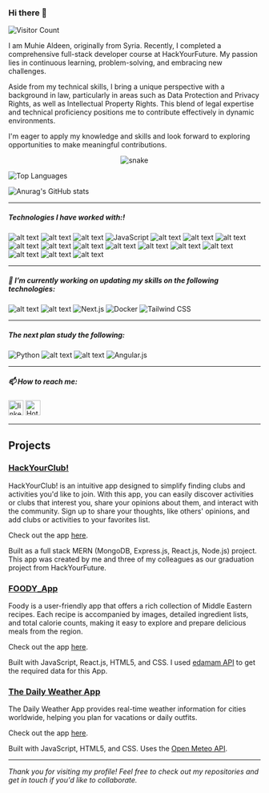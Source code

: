 ### Hi there 👋
![Visitor Count](https://visitor-badge.laobi.icu/badge?page_id=MuhieAldeen.MuhieAldeen)
<!-- <p align="left"><img src="https://komarev.com/ghpvc/?username=MuhieAldeen&label=Profile%20views&color=0e75b6&style=flat" alt="MuhieAldeen"/></p> -->

I am Muhie Aldeen, originally from Syria. Recently, I completed a comprehensive full-stack developer course at HackYourFuture. My passion lies in continuous learning, problem-solving, and embracing new challenges.

Aside from my technical skills, I bring a unique perspective with a background in law, particularly in areas such as Data Protection and Privacy Rights, as well as Intellectual Property Rights. This blend of legal expertise and technical proficiency positions me to contribute effectively in dynamic environments.

I'm eager to apply my knowledge and skills and look forward to exploring opportunities to make meaningful contributions.



 <div>
  <p align="center">
  <img src="https://res.cloudinary.com/hapiii/image/upload/v1679305878/ae3jjcn1dxtm9g4lrubb.svg" alt="snake"></center>
 </div>

![Top Languages](https://github-readme-stats.vercel.app/api/top-langs/?username=MuhieAldeen&layout=compact&theme=radical)
<!-- [![Top Langs](https://github-readme-stats.vercel.app/api/top-langs/?username=MuhieAldeen&langs_count=10&layout=compact)](https://github.com/MuhieAldeen/github-readme-stats) -->

<!-- [![Anurag's GitHub stats](https://github-readme-stats.vercel.app/api?username=MuhieAldeen)](https://github.com/anuraghazra/github-readme-stats) -->

![Anurag's GitHub stats](https://github-readme-stats.vercel.app/api?username=MuhieAldeen&show_icons=true&theme=highcontrast)

---


##### Technologies I have worked with:!
 ![alt text](https://img.shields.io/badge/Html5--E34F26?style=for-the-badge&logo=Html5)
 ![alt text](https://img.shields.io/badge/Css3--1572B6?style=for-the-badge&logo=css3)
 ![alt text](https://img.shields.io/badge/Bootstrap--7952B3?style=for-the-badge&logo=Bootstrap)
 ![JavaScript](https://img.shields.io/badge/JavaScript-ES6%2B-F7DF1E?style=for-the-badge&logo=javascript&logoColor=black)
 ![alt text](https://img.shields.io/badge/jQuery--0769AD?style=for-the-badge&logo=jQuery)
 ![alt text](https://img.shields.io/badge/Git--F05032?style=for-the-badge&logo=Git)
 ![alt text](https://img.shields.io/badge/GitHub--181717?style=for-the-badge&logo=GitHub)
 ![alt text](https://img.shields.io/badge/React.js--61DAFB?style=for-the-badge&logo=React)
 ![alt text](https://img.shields.io/badge/Node.js--339933?style=for-the-badge&logo=nodedotjs)
 ![alt text](https://img.shields.io/badge/Express.js--cc0000?style=for-the-badge&logo=Express)
 ![alt text](https://img.shields.io/badge/MogoDB--47A248?style=for-the-badge&logo=MongoDB)
 ![alt text](https://img.shields.io/badge/SQL,MySQL--4479A1?style=for-the-badge&logo=MySQL)
 ![alt text](https://img.shields.io/badge/SQL-003B57?style=for-the-badge&logo=sql&logoColor=white)
 ![alt text](https://img.shields.io/badge/npm--CB3837?style=for-the-badge&logo=npm)
 ![alt text](https://img.shields.io/badge/VSCode--007ACC?style=for-the-badge&logo=Visual-Studio-Code)
 ![alt text](https://img.shields.io/badge/Render--46E3B7?style=for-the-badge&logo=Render)
 ![alt text](https://img.shields.io/badge/Netlify--00C7B7?style=for-the-badge&logo=Netlify)
  <!-- ![alt text](https://img.shields.io/badge/Sass--CC6699?style=for-the-badge&logo=Sass) -->
  <!-- ![alt text](https://img.shields.io/badge/Pug--A86454?style=for-the-badge&logo=Pug) -->
  <!-- ![alt text](https://img.shields.io/badge/gulp--CF4647?style=for-the-badge&logo=gulp) -->
  <!-- ![alt text](https://img.shields.io/badge/Redux--764ABC?style=for-the-badge&logo=Redux) -->
  <!-- ![alt text](https://img.shields.io/badge/PHP--777BB4?style=for-the-badge&logo=PHP) -->
  <!-- ![alt text](https://img.shields.io/badge/Laravel--FF2D20?style=for-the-badge&logo=Laravel) -->
  <!-- ![alt text](https://img.shields.io/badge/Python--3776ab?style=for-the-badge&logo=python) -->
  <!-- ![Flask](https://img.shields.io/badge/Flask-000000?style=for-the-badge&logo=flask&logoColor=white) -->
 <!-- ![alt text](https://img.shields.io/badge/PostgreSQL-4169E1?style=for-the-badge&logo=postgresql&logoColor=white) -->
 <!-- ![alt text](https://img.shields.io/badge/SQLAlchemy-FFA500?style=for-the-badge&logo=sqlalchemy&logoColor=white) -->
   <!-- ![alt text](https://img.shields.io/badge/CodePen--000000?style=for-the-badge&logo=CodePen) -->


---

 ##### 🔭 I’m currently working on updating my skills on the following technologies:

   <!-- ![alt text](https://img.shields.io/badge/C%23--239120?style=for-the-badge&logo=c-sharp) -->
   <!-- ![alt text](https://img.shields.io/badge/.NET-512BD4?style=for-the-badge&logo=.net&logoColor=white) -->
   <!-- ![alt text](https://img.shields.io/badge/Kubernetes-326CE5?style=for-the-badge&logo=kubernetes&logoColor=white) -->
   <!--![alt text](https://img.shields.io/badge/Jest,unit.test--C21325?style=for-the-badge&logo=jest) -->
   <!-- ![alt text](https://img.shields.io/badge/Azure-0089D6?style=for-the-badge&logo=microsoftazure&logoColor=white)
   ![alt text](https://img.shields.io/badge/AWS-232F3E?style=for-the-badge&logo=amazonaws&logoColor=white) -->
   
   <!-- ![alt text](https://img.shields.io/badge/Redux--764ABC?style=for-the-badge&logo=Redux) -->
   ![alt text](https://img.shields.io/badge/TypeScript--3178C6?style=for-the-badge&logo=TypeScript)
   ![alt text](https://img.shields.io/badge/Webpack--8DD6F9?style=for-the-badge&logo=Webpack)
   ![Next.js](https://img.shields.io/badge/Next.js--000000?style=for-the-badge&logo=next.js&logoColor=white)
![Docker](https://img.shields.io/badge/Docker-2496ED?style=for-the-badge&logo=docker&logoColor=white)
![Tailwind CSS](https://img.shields.io/badge/Tailwind_CSS-38B2AC?style=for-the-badge&logo=tailwind-css&logoColor=white)

---
 

  ##### The next plan study the following:

   ![Python](https://img.shields.io/badge/Python-3.8%2B-3776AB?style=for-the-badge&logo=python&logoColor=white)
   ![alt text](https://img.shields.io/badge/React.Native--61DAFB?style=for-the-badge&logo=React)
   ![alt text](https://img.shields.io/badge/Vue.js--4FC08D?style=for-the-badge&logo=Vue.js)
![Angular.js](https://img.shields.io/badge/Angular.js-DD0031?style=for-the-badge&logo=angular&logoColor=white)

 ---
   
   ##### 📫 How to reach me:

   [<img src='https://cdn.jsdelivr.net/npm/simple-icons@3.0.1/icons/linkedin.svg' alt='linkedin' height='30'>](https://www.linkedin.com/in/muhiealdeen/) [<img src="https://img.shields.io/badge/-Hotmail-0078D4?logo=Microsoft-Outlook&logoColor=white&style=for-the-badge" height="30" alt="Hotmail">](mailto:zezo1998@hotmail.com)

---
## Projects
### [HackYourClub!](https://github.com/muhiealdeen/hackYourClub)

HackYourClub! is an intuitive app designed to simplify finding clubs and activities you'd like to join. With this app, you can easily discover activities or clubs that interest you, share your opinions about them, and interact with the community. Sign up to share your thoughts, like others' opinions, and add clubs or activities to your favorites list.

Check out the app [here](https://hyf-c43-group-2-3428e3260232.herokuapp.com).

Built as a full stack MERN (MongoDB, Express.js, React.js, Node.js) project. This app was created by me and three of my colleagues as our graduation project from HackYourFuture.


### [FOODY_App](https://github.com/muhiealdeen/Foody?tab=readme-ov-file)

Foody is a user-friendly app that offers a rich collection of Middle Eastern recipes. Each recipe is accompanied by images, detailed ingredient lists, and total calorie counts, making it easy to explore and prepare delicious meals from the region.


Check out the app [here](https://64e91c4c04ddee47b7bdced3--delicate-alfajores-1d9d23.netlify.app/).

Built with JavaScript, React.js, HTML5, and CSS. I used [edamam API](https://api.edamam.com) to get the required data for this App.
 

### [The Daily Weather App](https://github.com/muhiealdeen/Weather-App)

The Daily Weather App provides real-time weather information for cities worldwide, helping you plan for vacations or daily outfits.
<!--Simply enter the name of a city to receive accurate weather data, including precipitation, wind speed, and more, for the next 3 days (up to 16 days). If no city is entered, an error message will appear.

Stay informed and prepared with the Daily Weather App. -->

Check out the app [here](https://muhiealdeen.github.io/Weather-App).

Built with JavaScript, HTML5, and CSS. Uses the [Open Meteo API](https://open-meteo.com).


---

*Thank you for visiting my profile! Feel free to check out my repositories and get in touch if you'd like to collaborate.*


